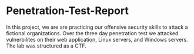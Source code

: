 # Penetration-Test-Report

In this project, we are are practicing our offensive security skills to attack a fictional organizations. Over the three day penetration test we attacked vulnerbilites on their web application, Linux servers, and Windows servers. The lab was structured as a CTF. 
